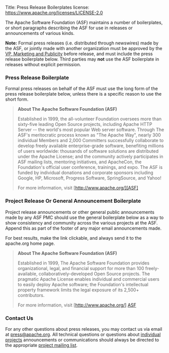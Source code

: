 Title: Press Release Boilerplates
license: https://www.apache.org/licenses/LICENSE-2.0

The Apache Software Foundation (ASF) maintains a number of boilerplates, 
or short paragraphs describing the ASF for use in releases or announcements of various kinds.

**Note:** Formal press releases (i.e. distributed through newswires)
made by the ASF, or jointly made with another organization must be 
approved by the [VP, Marketing and Publicity][M&P] 
before release, and must include the press release boilerplate below.
Third parties may **not** use the ASF boilerplate in releases without 
explicit permission.

[M&P]: http://www.apache.org/press/ "ASF Marketing and Publicity"

### Press Release Boilerplate ###

Formal press releases on behalf of the ASF must use the long form 
of the press release boilerplate below, unless there is a specific 
reason to use the short form.

> **About The Apache Software Foundation (ASF)**
> 
> Established in 1999, the all-volunteer Foundation oversees more than sixty-five 
> leading Open Source projects, including Apache HTTP Server -- the world's most 
> popular Web server software. Through The ASF's meritocratic process known as 
> "The Apache Way", nearly 300 individual Members and 2,000 Committers successfully 
> collaborate to develop freely available enterprise-grade software, benefiting 
> millions of users worldwide: thousands of software solutions are distributed 
> under the Apache License; and the community actively participates in ASF mailing 
> lists, mentoring initiatives, and ApacheCon, the Foundation's official user 
> conference, trainings, and expo. The ASF is funded by individual donations and 
> corporate sponsors including Google, HP, Microsoft, Progress Software,  SpringSource, 
> and Yahoo! 
> 
> For more information, visit [http://www.apache.org/][ASF]
> 

[ASF]: http://www.apache.org/ "the Apache Software Foundation"


### Project Release Or General Announcement Boilerplate ###

Project release announcements or other general public announcements 
made by any ASF PMC should use the general boilerplate 
below as a way to show consistency and community across the various 
projects at the ASF.  Append this as part of the footer of any 
major email announcements made. 
        
For best results, make the link clickable, 
and always send it to the apache.org home page.

> **About The Apache Software Foundation (ASF)**
> 
> Established in 1999, The Apache Software Foundation provides organizational, 
> legal, and financial support for more than 100 freely-available, 
> collaboratively-developed Open Source projects. The pragmatic Apache License 
> enables individual and commercial users to easily deploy Apache software; 
> the Foundation's intellectual property framework limits the legal exposure 
> of its 2,500+ contributors. 
> 
> For more information, visit [http://www.apache.org/] [ASF]

[ASF]: http://www.apache.org/ "Apache Software Foundation"

### Contact Us ###

For any other questions about press releases, you may
contact us via email at
[press@apache.org](mailto:press@apache.org?subject=[Press]%20Release%20Boilerplate%20Request).
All technical questions or questions about
[individual projects](http://projects.apache.org/)
announcements or communications should always be directed to the appropriate
[project mailing list](/foundation/mailinglists.html).


